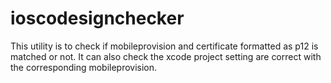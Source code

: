 # ioscodesignchecker
This utility is to check if mobileprovision and certificate formatted as p12 is matched or not. It can also check the xcode project setting are correct with the corresponding mobileprovision.
